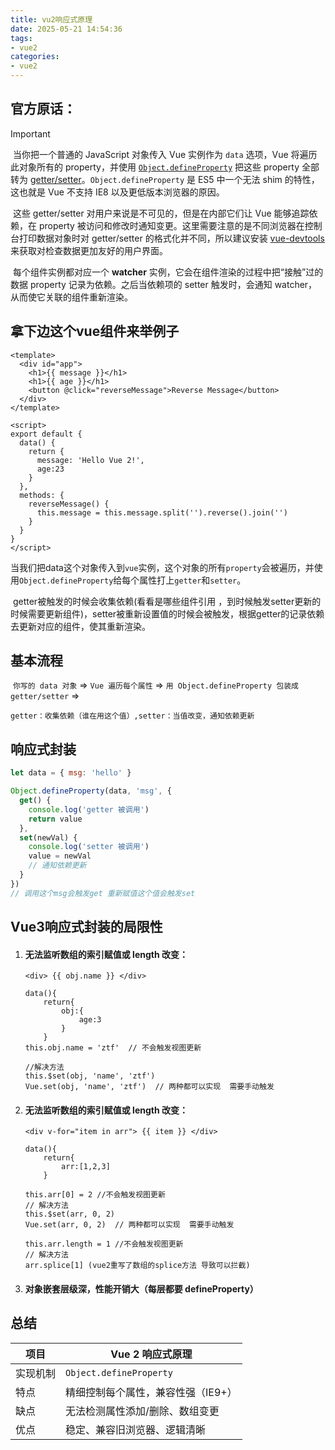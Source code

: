 ```yaml
---
title: vu2响应式原理
date: 2025-05-21 14:54:36
tags:
- vue2
categories: 
- vue2 
---
```


## 官方原话：

> [!IMPORTANT]
>
> ​	当你把一个普通的 JavaScript 对象传入 Vue 实例作为 `data` 选项，Vue 将遍历此对象所有的 property，并使用 [`Object.defineProperty`](https://developer.mozilla.org/zh-CN/docs/Web/JavaScript/Reference/Global_Objects/Object/defineProperty) 把这些 property 全部转为 [getter/setter](https://developer.mozilla.org/zh-CN/docs/Web/JavaScript/Guide/Working_with_Objects#定义_getters_与_setters)。`Object.defineProperty` 是 ES5 中一个无法 shim 的特性，这也就是 Vue 不支持 IE8 以及更低版本浏览器的原因。
>
> ​	这些 getter/setter 对用户来说是不可见的，但是在内部它们让 Vue 能够追踪依赖，在 property 被访问和修改时通知变更。这里需要注意的是不同浏览器在控制台打印数据对象时对 getter/setter 的格式化并不同，所以建议安装 [vue-devtools](https://github.com/vuejs/vue-devtools) 来获取对检查数据更加友好的用户界面。
>
> ​	每个组件实例都对应一个 **watcher** 实例，它会在组件渲染的过程中把“接触”过的数据 property 记录为依赖。之后当依赖项的 setter 触发时，会通知 watcher，从而使它关联的组件重新渲染。

## 拿下边这个vue组件来举例子

```vue
<template>
  <div id="app">
    <h1>{{ message }}</h1>
    <h1>{{ age }}</h1> 
    <button @click="reverseMessage">Reverse Message</button>
  </div>
</template>

<script>
export default {
  data() {
    return {
      message: 'Hello Vue 2!',
      age:23
    }
  },
  methods: {
    reverseMessage() {
      this.message = this.message.split('').reverse().join('')
    }
  }
}
</script>
```

​	当我们把data这个对象传入到`vue`实例，这个对象的所有`property`会被遍历，并使用`Object.defineProperty`给每个属性打上`getter`和`setter`。

​	getter被触发的时候会收集依赖(看看是哪些组件引用 ，到时候触发setter更新的时候需要更新组件)，setter被重新设置值的时候会被触发，根据getter的记录依赖去更新对应的组件，使其重新渲染。

## 基本流程

​	`你写的 data 对象`   => `Vue 遍历每个属性`  =>  `用 Object.defineProperty 包装成 getter/setter` => 

​	`getter：收集依赖（谁在用这个值）,setter：当值改变，通知依赖更新`

## 响应式封装

```js
let data = { msg: 'hello' }

Object.defineProperty(data, 'msg', {
  get() {
    console.log('getter 被调用')
    return value
  },
  set(newVal) {
    console.log('setter 被调用')
    value = newVal
    // 通知依赖更新
  }
})
// 调用这个msg会触发get 重新赋值这个值会触发set

```

## Vue3响应式封装的局限性

1. #### **无法监听数组的索引赋值或 length 改变**：

   ```vue
   <div> {{ obj.name }} </div>
   
   data(){
       return{
           obj:{
               age:3
           } 
       }
   this.obj.name = 'ztf'  // 不会触发视图更新
   
   //解决方法
   this.$set(obj, 'name', 'ztf') 
   Vue.set(obj, 'name', 'ztf')  // 两种都可以实现  需要手动触发
   ```

2. #### **无法监听数组的索引赋值或 length 改变**：

   ```vue
   <div v-for="item in arr"> {{ item }} </div>
   
   data(){
       return{
           arr:[1,2,3]
       }
   
   this.arr[0] = 2 //不会触发视图更新
   // 解决方法
   this.$set(arr, 0, 2) 
   Vue.set(arr, 0, 2)  // 两种都可以实现  需要手动触发
   
   this.arr.length = 1 //不会触发视图更新
   // 解决方法
   arr.splice[1] (vue2重写了数组的splice方法 导致可以拦截)
   ```

3. #### **对象嵌套层级深，性能开销大（每层都要 defineProperty）**

## 总结

| 项目     | Vue 2 响应式原理                   |
| -------- | ---------------------------------- |
| 实现机制 | `Object.defineProperty`            |
| 特点     | 精细控制每个属性，兼容性强（IE9+） |
| 缺点     | 无法检测属性添加/删除、数组变更    |
| 优点     | 稳定、兼容旧浏览器、逻辑清晰       |
